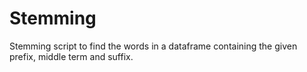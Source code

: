 # Stemming
Stemming script to find the words in a dataframe containing the given prefix, middle term and suffix.
